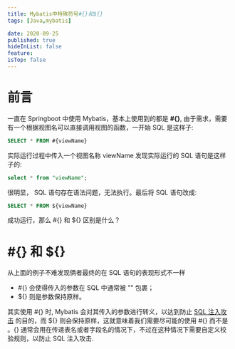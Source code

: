 ```yaml
---
title: Mybatis中特殊符号#{}和${}
tags: [Java,mybatis]

date: 2020-09-25
published: true
hideInList: false
feature: 
isTop: false
---
```




# 前言

一直在 Springboot 中使用 Mybatis，基本上使用到的都是 **#{}**, 由于需求，需要有一个根据视图名可以直接调用视图的函数，一开始 SQL 是这样子:

```sql
SELECT * FROM #{viewName}
```
实际运行过程中传入一个视图名称 viewName 发现实际运行的 SQL 语句是这样子的:
```sql
select * from "viewName";
```
 很明显， SQL 语句存在语法问题，无法执行。最后将 SQL 语句改成:
```sql
SELECT * FROM ${viewName}
```
成功运行，那么 #{} 和 ${} 区别是什么？

# #{} 和 ${}

从上面的例子不难发现俩者最终的在 SQL 语句的表现形式不一样

- \#{} 会使得传入的参数在 SQL 中通常被 "" 包裹；
- ${} 则是参数保持原样。


其实使用 #{} 时, Mybatis 会对其传入的参数进行转义，以达到防止 [SQL 注入攻击](https://baike.baidu.com/item/SQL注入攻击) 的目的，而 ${} 则会保持原样，这就意味着我们需要尽可能的使用 #{} 而不是 ${}。${} 通常会用在传递表名或者字段名的情况下，不过在这种情况下需要自定义校验规则，以防止 SQL 注入攻击.

